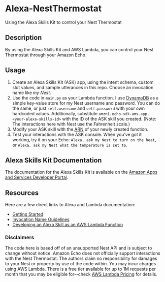 # Alexa-NestThermostat
Using the Alexa Skills Kit to control your Nest Thermostat

## Description
By using the Alexa Skills Kit and AWS Lambda, you can control your Nest Thermostat through your Amazon Echo.

## Usage
1. Create an Alexa Skills Kit (ASK) app, using the intent schema, custom slot values, and sample utterances in this repo. Choose an invocation name like _my Nest_.
2. Use the code in `main.py` as your Lambda function. I use [DynamoDB](https://aws.amazon.com/dynamodb/) as a simple key-value store for my Nest username and password. You can do the same, or just `self.username` and `self.password` with your own hardcoded values. Additionally, substitute `amzn1.echo-sdk-ams.app.<your-alexa-skills-id>` with the ID of the ASK skill you created. (Note: The interactions here with Nest use the Fahrenheit scale.)
4. Modify your ASK skill with the [ARN](http://docs.aws.amazon.com/general/latest/gr/aws-arns-and-namespaces.html) of your newly created function.
5. Test your interactions with the ASK console. When you've got it working, try it on your Echo: `Alexa, ask my Nest to turn on the heat`, or `Alexa, ask my Nest what the temperature is set to`.

## Alexa Skills Kit Documentation
The documentation for the Alexa Skills Kit is available on the [Amazon Apps and Services Developer Portal](https://developer.amazon.com/appsandservices/solutions/alexa/alexa-skills-kit/).

## Resources
Here are a few direct links to Alexa and Lambda documentation:

- [Getting Started](https://developer.amazon.com/appsandservices/solutions/alexa/alexa-skills-kit/getting-started-guide)
- [Invocation Name Guidelines](https://developer.amazon.com/public/solutions/alexa/alexa-skills-kit/docs/choosing-the-invocation-name-for-an-alexa-skill)
- [Developing an Alexa Skill as an AWS Lambda Function](https://developer.amazon.com/appsandservices/solutions/alexa/alexa-skills-kit/docs/developing-an-alexa-skill-as-a-lambda-function)

### Disclaimers
The code here is based off of an unsupported Nest API and is subject to change without notice. Amazon Echo does not officially support interactions with the Nest Thermostat. The authors claim no responsibility for damages to your Nest or property by use of the code within. You may incur charges using AWS Lambda. There is a free tier available for up to 1M requests per month that you may be eligible for--check [AWS Lambda Pricing](https://aws.amazon.com/lambda/pricing/) for details.
